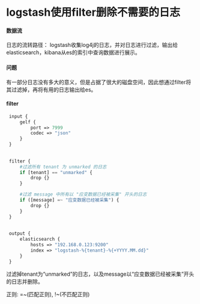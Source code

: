 # logstash使用filter删除不需要的日志



#### 数据流

日志的流转路径：
logstash收集log4j的日志，并对日志进行过滤，输出给elasticsearch，kibana从es的索引中查询数据进行展示。

#### 问题

有一部分日志没有多大的意义，但是占据了很大的磁盘空间，因此想通过filter将其过滤掉，再将有用的日志输出给es。

#### filter

```php
 input {
     gelf {
         port => 7999
         codec => "json"
     }
 }
 
 
 filter {
     #过滤所有 tenant 为 unmarked 的日志
     if [tenant] == "unmarked" {
         drop {}
     }

     #过滤 message 中所有以 "应变数据已经被采集" 开头的日志
     if ([message] =~ "应变数据已经被采集") {
         drop {}
     }
 }
 
 
 output {
     elasticsearch {
         hosts => "192.168.0.123:9200"
         index => "logstash-%{tenant}-%{+YYYY.MM.dd}"
     }
 }
```

过滤掉tenant为“unmarked”的日志，以及message以“应变数据已经被采集”开头的日志并删除。

正则: =~(匹配正则), !~(不匹配正则)